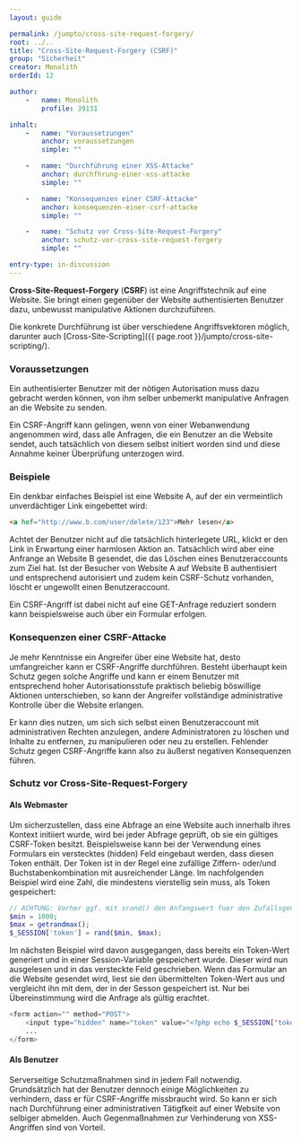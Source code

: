```yaml
---
layout: guide

permalink: /jumpto/cross-site-request-forgery/
root: ../..
title: "Cross-Site-Request-Forgery (CSRF)"
group: "Sicherheit"
creator: Monolith
orderId: 12

author:
    -   name: Monolith
        profile: 39131

inhalt:
    -   name: "Voraussetzungen"
        anchor: voraussetzungen
        simple: ""

    -   name: "Durchführung einer XSS-Attacke"
        anchor: durchfhrung-einer-xss-attacke
        simple: ""

    -   name: "Konsequenzen einer CSRF-Attacke"
        anchor: konsequenzen-einer-csrf-attacke
        simple: ""

    -   name: "Schutz vor Cross-Site-Request-Forgery"
        anchor: schutz-vor-cross-site-request-forgery
        simple: ""

entry-type: in-discussion
---
```


**Cross-Site-Request-Forgery** (**CSRF**) ist eine Angriffstechnik auf eine Website. Sie bringt einen gegenüber der Website authentisierten Benutzer dazu, unbewusst manipulative Aktionen durchzuführen.

Die konkrete Durchführung ist über verschiedene Angriffsvektoren möglich, darunter auch [Cross-Site-Scripting]({{ page.root }}/jumpto/cross-site-scripting/).

### Voraussetzungen

Ein authentisierter Benutzer mit der nötigen Autorisation muss dazu gebracht werden können, von ihm selber unbemerkt manipulative Anfragen an die Website zu senden.

Ein CSRF-Angriff kann gelingen, wenn von einer Webanwendung angenommen wird, dass alle Anfragen, die ein Benutzer an die Website sendet, auch tatsächlich von diesem selbst initiert worden sind und diese Annahme keiner Überprüfung unterzogen wird.

### Beispiele

Ein denkbar einfaches Beispiel ist eine Website A, auf der ein vermeintlich unverdächtiger Link eingebettet wird:

~~~ html
<a hef="http://www.b.com/user/delete/123">Mehr lesen</a>
~~~

Achtet der Benutzer nicht auf die tatsächlich hinterlegete URL, klickt er den Link in Erwartung einer harmlosen Aktion an. Tatsächlich wird aber eine Anfrange an Website B gesendet, die das Löschen eines Benutzeraccounts zum Ziel hat. Ist der Besucher von Website A auf Website B authentisiert und entsprechend autorisiert und zudem kein CSRF-Schutz vorhanden, löscht er ungewollt einen Benutzeraccount.

Ein CSRF-Angriff ist dabei nicht auf eine GET-Anfrage reduziert sondern kann beispielsweise auch über ein Formular erfolgen.

### Konsequenzen einer CSRF-Attacke

Je mehr Kenntnisse ein Angreifer über eine Website hat, desto umfangreicher kann er CSRF-Angriffe durchführen. Besteht überhaupt kein Schutz gegen solche Angriffe und kann er einem Benutzer mit entsprechend hoher Autorisationsstufe praktisch beliebig böswillige Aktionen unterschieben, so kann der Angreifer vollständige administrative Kontrolle über die Website erlangen.

Er kann dies nutzen, um sich sich selbst einen Benutzeraccount mit administrativen Rechten anzulegen, andere Administratoren zu löschen und Inhalte zu entfernen, zu manipulieren oder neu zu erstellen. Fehlender Schutz gegen CSRF-Angriffe kann also zu äußerst negativen Konsequenzen führen.

### Schutz vor Cross-Site-Request-Forgery

#### Als Webmaster

Um sicherzustellen, dass eine Abfrage an eine Website auch innerhalb ihres Kontext initiiert wurde, wird bei jeder Abfrage geprüft, ob sie ein gültiges CSRF-Token besitzt. Beispielsweise kann bei der Verwendung eines Formulars ein verstecktes (hidden) Feld eingebaut werden, dass diesen Token enthält. Der Token ist in der Regel eine zufällige Ziffern- oder/und Buchstabenkombination mit ausreichender Länge. Im nachfolgenden Beispiel wird eine Zahl, die mindestens vierstellig sein muss, als Token gespeichert:

~~~ php
// ACHTUNG: Vorher ggf. mit srand() den Anfangswert fuer den Zufallsgenerator festlegen!
$min = 1000;
$max = getrandmax();
$_SESSION['token'] = rand($min, $max);
~~~

Im nächsten Beispiel wird davon ausgegangen, dass bereits ein Token-Wert generiert und in einer Session-Variable gespeichert wurde. Dieser wird nun ausgelesen und in das versteckte Feld geschrieben. Wenn das Formular an die Website gesendet wird, liest sie den übermittelten Token-Wert aus und vergleicht ihn mit dem, der in der Sesson gespeichert ist. Nur bei Übereinstimmung wird die Anfrage als gültig erachtet.

~~~ php
<form action="" method="POST">
    <input type="hidden" name="token" value="<?php echo $_SESSION['token'] ?>">
    ...
</form>
~~~

#### Als Benutzer

Serverseitige Schutzmaßnahmen sind in jedem Fall notwendig. Grundsätzlich hat der Benutzer dennoch einige Möglichkeiten zu verhindern, dass er für CSRF-Angriffe missbraucht wird. So kann er sich nach Durchführung einer administrativen Tätigfkeit auf einer Website von selbiger abmelden. Auch Gegenmaßnahmen zur Verhinderung von XSS-Angriffen sind von Vorteil.